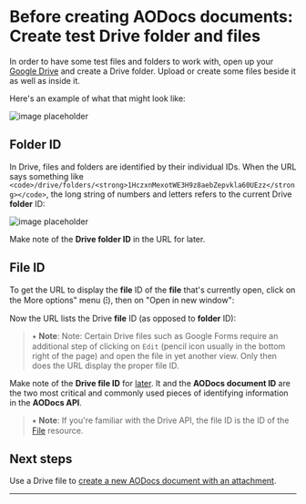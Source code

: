 # Before creating AODocs documents: Create test Drive folder and files

In order to have some test files and folders to work with, open up your [Google Drive](https://drive.google.com/) and create a Drive folder.  Upload or create some files beside it as well as inside it.

Here's an example of what that might look like:

![image placeholder](/img/api.png)

## Folder ID

In Drive, files and folders are identified by their individual IDs.  When the URL says something like ```<code>/drive/folders/<strong>1HczxnMexotWE3H9z8aebZepvkla60UEzz</strong></code>```, the long string of numbers and letters refers to the current Drive <strong>folder</strong> ID:

![image placeholder](/docs/api.png)

Make note of the **Drive folder ID** in the URL for later.

##

## File ID

To get the URL to display the **file** ID of the **file** that's currently open, click on the More options" menu (**⁝**), then on "Open in new window":

Now the URL lists the Drive **file** ID (as opposed to **folder** ID):

> ⭑   **Note**: Note: Certain Drive files such as Google Forms require an additional step of clicking on ```Edit``` (pencil icon usually in the bottom right of the page) and open the file in yet another view.  Only then does the URL display the proper file ID.

Make note of the **Drive file ID** for [later](#heading=h.vllmj75wrdzj).  It and the **AODocs document ID** are the two most critical and commonly used pieces of identifying information in the **AODocs API**.

> ⭑   **Note**: If you're familiar with the Drive API, the file ID is the ID of the [File](https://developers.google.com/drive/api/v3/reference/files/get) resource.

## Next steps

Use a Drive file to [create a new AODocs document with an attachment](src/Managing%20AODocs%20data/Creating,%20patching,%20and%20deleting%20documents/Creating%20new%20documents%20with%20attachments/11-Create%20new%20document%20and%20attach%20Drive%20file).

---